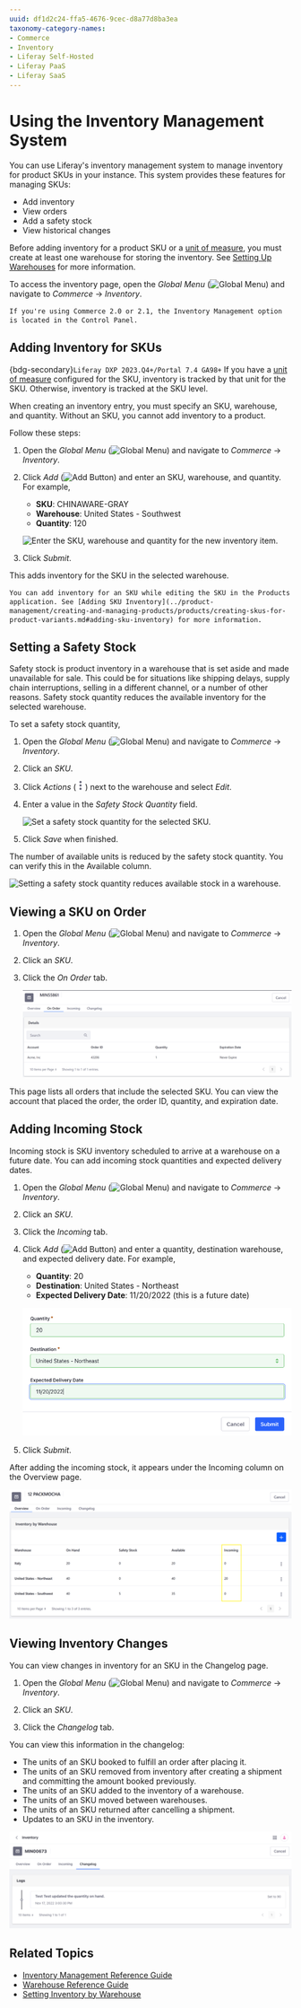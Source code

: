 ```yaml
---
uuid: df1d2c24-ffa5-4676-9cec-d8a77d8ba3ea
taxonomy-category-names:
- Commerce
- Inventory
- Liferay Self-Hosted
- Liferay PaaS
- Liferay SaaS
---
```

# Using the Inventory Management System

You can use Liferay's inventory management system to manage inventory for product SKUs in your instance. This system provides these features for managing SKUs:

* Add inventory
* View orders
* Add a safety stock
* View historical changes

Before adding inventory for a product SKU or a [unit of measure](../product-management/creating-and-managing-products/products/units-of-measure.md), you must create at least one warehouse for storing the inventory. See [Setting Up Warehouses](./setting-up-warehouses.md) for more information.

To access the inventory page, open the *Global Menu* (![Global Menu](../images/icon-applications-menu.png)) and navigate to *Commerce* &rarr; *Inventory*.

```{note}
If you're using Commerce 2.0 or 2.1, the Inventory Management option is located in the Control Panel.
```

## Adding Inventory for SKUs

{bdg-secondary}`Liferay DXP 2023.Q4+/Portal 7.4 GA98+` If you have a [unit of measure](../product-management/creating-and-managing-products/products/units-of-measure.md) configured for the SKU, inventory is tracked by that unit for the SKU. Otherwise, inventory is tracked at the SKU level. 

When creating an inventory entry, you must specify an SKU, warehouse, and quantity. Without an SKU, you cannot add inventory to a product.

Follow these steps:

1. Open the *Global Menu* (![Global Menu](../images/icon-applications-menu.png)) and navigate to *Commerce* &rarr; *Inventory*.

1. Click *Add* (![Add Button](../images/icon-add.png)) and enter an SKU, warehouse, and quantity. For example,

   * **SKU**: CHINAWARE-GRAY
   * **Warehouse**: United States - Southwest
   * **Quantity**: 120

   ![Enter the SKU, warehouse and quantity for the new inventory item.](./using-the-inventory-management-system/images/01.png)

1. Click *Submit*.

This adds inventory for the SKU in the selected warehouse.

```{tip}
You can add inventory for an SKU while editing the SKU in the Products application. See [Adding SKU Inventory](../product-management/creating-and-managing-products/products/creating-skus-for-product-variants.md#adding-sku-inventory) for more information.
```

## Setting a Safety Stock

Safety stock is product inventory in a warehouse that is set aside and made unavailable for sale. This could be for situations like shipping delays, supply chain interruptions, selling in a different channel, or a number of other reasons. Safety stock quantity reduces the available inventory for the selected warehouse.

To set a safety stock quantity,

1. Open the *Global Menu* (![Global Menu](../images/icon-applications-menu.png)) and navigate to *Commerce* &rarr; *Inventory*.

1. Click an *SKU*.

1. Click *Actions* (![Actions Button](../images/icon-actions.png)) next to the warehouse and select *Edit*.

1. Enter a value in the *Safety Stock Quantity* field.

   ![Set a safety stock quantity for the selected SKU.](./using-the-inventory-management-system/images/02.png)

1. Click *Save* when finished.

The number of available units is reduced by the safety stock quantity. You can verify this in the Available column.

![Setting a safety stock quantity reduces available stock in a warehouse.](./using-the-inventory-management-system/images/03.png)

## Viewing a SKU on Order

1. Open the *Global Menu* (![Global Menu](../images/icon-applications-menu.png)) and navigate to *Commerce* &rarr; *Inventory*.

1. Click an *SKU*.

1. Click the *On Order* tab.

   ![View all orders that include the selected SKU.](./using-the-inventory-management-system/images/04.png)

This page lists all orders that include the selected SKU. You can view the account that placed the order, the order ID, quantity, and expiration date.

## Adding Incoming Stock

Incoming stock is SKU inventory scheduled to arrive at a warehouse on a future date. You can add incoming stock quantities and expected delivery dates.

1. Open the *Global Menu* (![Global Menu](../images/icon-applications-menu.png)) and navigate to *Commerce* &rarr; *Inventory*.

1. Click an *SKU*.

1. Click the *Incoming* tab.

1. Click *Add* (![Add Button](../images/icon-add.png)) and enter a quantity, destination warehouse, and expected delivery date. For example,

    * **Quantity**: 20
    * **Destination**: United States - Northeast
    * **Expected Delivery Date**: 11/20/2022 (this is a future date)

   ![Add incoming stock for the selected SKU.](./using-the-inventory-management-system/images/05.png)

1. Click *Submit*.

After adding the incoming stock, it appears under the Incoming column on the Overview page.

![The incoming stock quantity appears on the SKU's Overview page.](./using-the-inventory-management-system/images/06.png)

## Viewing Inventory Changes

You can view changes in inventory for an SKU in the Changelog page.

1. Open the *Global Menu* (![Global Menu](../images/icon-applications-menu.png)) and navigate to *Commerce* &rarr; *Inventory*.

1. Click an *SKU*.

1. Click the *Changelog* tab.

You can view this information in the changelog:

* The units of an SKU booked to fulfill an order after placing it.
* The units of an SKU removed from inventory after creating a shipment and committing the amount booked previously.
* The units of an SKU added to the inventory of a warehouse.
* The units of an SKU moved between warehouses.
* The units of an SKU returned after cancelling a shipment.
* Updates to an SKU in the inventory.

![View different events associated to the inventory of the selected SKU.](./using-the-inventory-management-system/images/07.png)

## Related Topics

* [Inventory Management Reference Guide](./inventory-management-reference-guide.md)
* [Warehouse Reference Guide](./warehouse-reference-guide.md)
* [Setting Inventory by Warehouse](./setting-inventory-by-warehouse.md)
